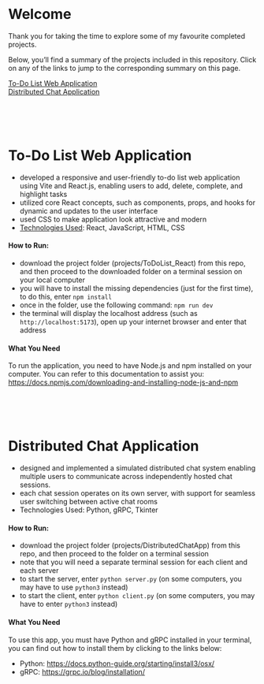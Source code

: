 <br>
 
# Welcome
Thank you for taking the time to explore some of my favourite completed projects.  
  
Below, you’ll find a summary of the projects included in this repository. Click on any of the links to jump to the corresponding summary on this page. 

[To-Do List Web Application](#to-do-list-web-application)  
[Distributed Chat Application](#distributed-chat-application)


<br>
<br>
<br>   


# To-Do List Web Application
- developed a responsive and user-friendly to-do list web application using Vite and React.js, enabling users to add, delete, complete, and highlight tasks
- utilized core React concepts, such as components, props, and hooks for dynamic and updates to the user interface
- used CSS to make application look attractive and modern
- <u>Technologies Used</u>: React, JavaScript, HTML, CSS

#### How to Run:
- download the project folder (projects/ToDoList_React) from this repo, and then proceed to the downloaded folder on a terminal session on your local computer
- you will have to install the missing dependencies (just for the first time), to do this, enter `npm install`
- once in the folder, use the following command: `npm run dev`
- the terminal will display the localhost address (such as `http://localhost:5173`), open up your internet browser and enter that address

#### What You Need
To run the application, you need to have Node.js and npm installed on your computer. You can refer to this documentation to assist you: https://docs.npmjs.com/downloading-and-installing-node-js-and-npm

    
<br>
<br>
<br>    
  
  


# Distributed Chat Application
- designed and implemented a simulated distributed chat system enabling multiple users to communicate across independently hosted chat sessions.
- each chat session operates on its own server, with support for seamless user switching between active chat rooms
- Technologies Used: Python, gRPC, Tkinter

#### How to Run:
- download the project folder (projects/DistributedChatApp) from this repo, and then proceed to the folder on a terminal session
- note that you will need a separate terminal session for each client and each server
- to start the server, enter `python server.py` (on some computers, you may have to use `python3` instead)
- to start the client, enter `python client.py` (on some computers, you may have to enter `python3` instead)

#### What You Need
To use this app, you must have Python and gRPC installed in your terminal, you can find out how to install them by clicking to the links below:  
- Python: https://docs.python-guide.org/starting/install3/osx/  
- gRPC: https://grpc.io/blog/installation/  




